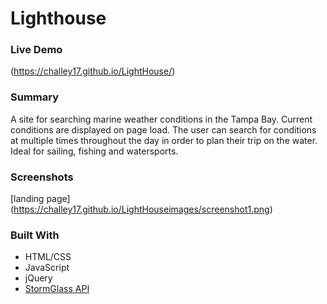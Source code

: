 # Lighthouse


### Live Demo
(https://challey17.github.io/LightHouse/)
### Summary

A site for searching marine weather conditions in the Tampa Bay.  Current conditions are displayed on page load. The user can search for conditions at multiple times throughout the day in order to plan their trip on the water. Ideal for sailing, fishing and watersports.

### Screenshots

[landing page] (https://challey17.github.io/LightHouseimages/screenshot1.png)

### Built With
* HTML/CSS
* JavaScript
* jQuery
* [StormGlass API](https://stormglass.io/)
  
